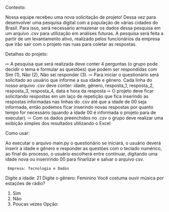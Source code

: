 Contexto:

Nossa equipe recebeu uma nova solicitação de projeto! Dessa vez para desenvolver uma pesquisa digital com a população de várias cidades do Brasil. Para isso, será necessário armazenar os dados dessa pesquisa em um arquivo .csv para utilização em análises futuras. A pesquisa será feita a partir de um levantamento ativo, realizado pelos funcionários da empresa que irão sair com o projeto nas ruas para coletar as respostas.

Detalhes do projeto:

⇨ A pesquisa que será realizada deve conter 4 perguntas (o grupo pode decidir o tema e formular as questões) que podem ser respondidas com Sim (1), Não (2), Não sei responder (3). 
⇨ Para iniciar o questionário será solicitado ao usuário que informe a sua idade e gênero. Cada
linha do nosso arquivo .csv deve conter: idade, gênero, resposta_1, resposta_2, resposta_3,
resposta_4, data e hora da resposta
⇨ O projeto deve ficar solicitando respostas em um laço de repetição que fica inserindo as
respostas informadas nas linhas do .csv até que a idade de 00 seja informada, então podemos
ficar inserindo novas respostas por quanto tempo for necessário (quando a idade 00 é informada
o projeto para de executar).
⇨ Com os dados preenchidos no .csv o grupo deve realizar uma exibição simples dos resultados
utilizando o Excel 


Como usar:

Ao executar o arquivo main.py o questionário se iniciará, o usuário deverá inserir a idade e gênero e responder as questões com o teclado numérico, ao final do processo, o usuário escolherá entre continuar, digitando uma idade nova ou inseririndo 00 para finarlizar e salvar o arquivo csv.


     Empresa: Tecnologia e Dados   

Digite a idade: 21
Digite o gênero: Feminino
Você costuma ouvir música por estações de rádio? 
1. Sim
2. Não
3. Poucas vezes
Opção: 
